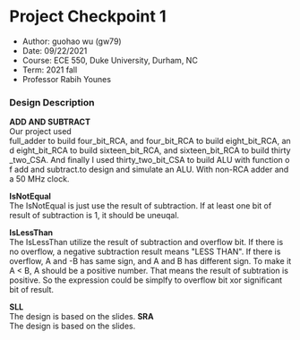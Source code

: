 # Project Checkpoint 1
 - Author: guohao wu (gw79)
 - Date: 09/22/2021
 - Course: ECE 550, Duke University, Durham, NC
 - Term: 2021 fall
 - Professor Rabih Younes

### Design Description

**ADD AND SUBTRACT**
<br>Our project used full_adder to build four_bit_RCA, and four_bit_RCA to build eight_bit_RCA, and eight_bit_RCA to build sixteen_bit_RCA, and sixteen_bit_RCA to build thirty_two_CSA. And finally I used thirty_two_bit_CSA to build ALU with function of add and subtract.to design and simulate an ALU. With non-RCA adder and a 50 MHz clock.

**IsNotEqual**
<br>The IsNotEqual is just use the result of subtraction. If at least one bit of result of subtraction is 1, it should be uneuqal.

**IsLessThan**
<br>The IsLessThan utilize the result of subtraction and overflow bit. If there is no overflow, a negative subtraction result means "LESS THAN". If there is overflow, A and -B has same sign, and A and B has different sign. To make it A < B, A should be a positive number. That means the result of subtration is positive. So the expression could be simplfy to overflow bit xor significant bit of result.

**SLL**
<br>The design is based on the slides.
**SRA**
<br>The design is based on the slides.